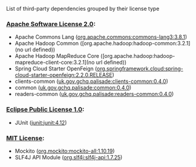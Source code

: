 List of third-party dependencies grouped by their license type

### [Apache Software License 2.0](./licenses/apache_software_license_2.0.txt):
* Apache Commons Lang ([org.apache.commons:commons-lang3:3.8.1](http://commons.apache.org/proper/commons-lang/))
* Apache Hadoop Common ([org.apache.hadoop:hadoop-common:3.2.1](no url defined))
* Apache Hadoop MapReduce Core ([org.apache.hadoop:hadoop-mapreduce-client-core:3.2.1](no url defined))
* Spring Cloud Starter OpenFeign ([org.springframework.cloud:spring-cloud-starter-openfeign:2.2.0.RELEASE](https://projects.spring.io/spring-cloud))
* clients-common ([uk.gov.gchq.palisade:clients-common:0.4.0](https://github.com/gchq/Palisade-clients/tree/develop/clients-common))
* common ([uk.gov.gchq.palisade:common:0.4.0](https://github.com/gchq/Palisade-common))
* readers-common ([uk.gov.gchq.palisade:readers-common:0.4.0](https://github.com/gchq/Palisade-readers/tree/develop/readers-common))

### [Eclipse Public License 1.0](./licenses/eclipse_public_license_1.0.html):
* JUnit ([junit:junit:4.12](http://junit.org))

### [MIT License](./licenses/mit_license.txt):
* Mockito ([org.mockito:mockito-all:1.10.19](http://www.mockito.org))
* SLF4J API Module ([org.slf4j:slf4j-api:1.7.25](http://www.slf4j.org))
